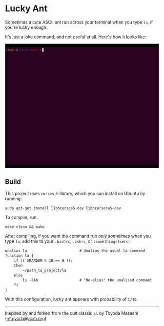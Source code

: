# Lucky Ant

Sometimes a cute ASCII ant run across your terminal when you type `la`, if you're lucky enough.

It's just a joke command, and not useful at all. Here's how it looks like:

<p align="center">
  <img width="720" height="405.6" src="demo.gif"  />
</p>

## Build
This project uses `curses.h` library, which you can install on Ubuntu by running:
```
sudo apt-get install libncurses5-dev libncursesw5-dev
```
To compile, run:
```
make clean && make
```


After compiling, if you want the command run _only sometimes_ when you type `la`,
add this to your `.bashrc`, `.zshrc`, or `.somethingelserc`:
```
unalias la                        # Unalias the usual la command
function la {
    if (( $RANDOM % 10 == 0 ));
    then
        ~/path_to_project/la
    else
        ls -lAh                   # "Re-alias" the unalised command
    fi
}
```
With this configuration, lucky ant appears with probability of `1/10`.

****************************************************************

Inspired by and forked from the cult classic `sl` by Toyoda Masashi (mtoyoda@acm.org)

